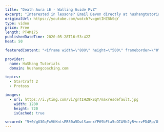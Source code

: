 ```yaml
---
title: "Death Aura LE - Walling Guide PvZ"
excerpt: "Interested in lessons? Email Devon directly at hushangtutorials@outlook.com ------------------------------------------------------------------------------------------------------- Want to support HuShang Tutorials directly? Patreon is a website where you can contribute a monthly donation that will help"
originalUrl: https://youtube.com/watch?v=gntIHZ8kSqY
type: video
price: Free
length: PT4M17S
publishedDateTime: 2020-05-28T16:53:42Z
heat: 50

featuredContent: "<iframe width=\"800\" height=\"500\" frameborder=\"0\" src=\"https://www.youtube.com/embed/gntIHZ8kSqY\" allow=\"accelerometer; autoplay; encrypted-media; gyroscope; picture-in-picture\" allowfullscreen></iframe>"

provider:
  name: HuShang Tutorials
  domain: hushangcoaching.com

topics:
  - StarCraft 2
  - Protoss

images:
  - url: https://i.ytimg.com/vi/gntIHZ8kSqY/maxresdefault.jpg
    width: 1280
    height: 720
    isCached: true

secured: "5+0/gU3GqFxVKKntsEB50a5DwlSamnxYP69bFta5oOIA9h2yR+nrvPD4Rp/UtmqRzJWKvyccUYZdoIe21Csm7SwZJb9sbHgrQeh4At/qwo/vu1XHisr2dssQ6g0ghumqIPp49R6iz+9RELQyNarzE47Y1FicrVYmFzPJVPyOYxPhQr/IYJ/VbuFD7BBm+/i+47Sx2sbLAmtwvbLjWaauCRX0WyVFzfj4Mtug9uetxRbuUhsDr75EcVyoYWftJeLLXq7BHywCwmVgFsozoP/2SbXS3NxaZzx/sBUQeVmf4zUw3AQ0VAKfqVnToQxQ5hUKF9xP2AjOkf+Lc/T3FOc1GFW9MqhhpPeUwOqb8Qa39Dc9Z6uX0iJ3X6/EG+GyGbcZ0SkcTLxeqRaEfVV7CluPkvH7c3Wd38LsfIT0WAN+jz8=;u2adz6OFNNjNq9cMyvoN3w=="
---
```


